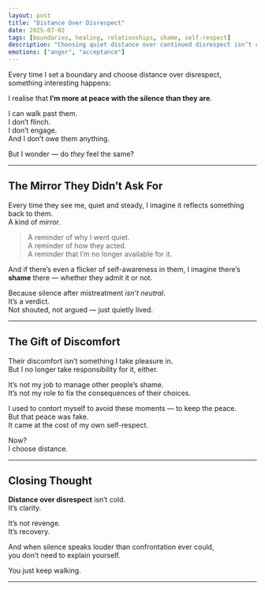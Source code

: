 ```yaml
---
layout: post
title: "Distance Over Disrespect"
date: 2025-07-02
tags: [boundaries, healing, relationships, shame, self-respect]
description: "Choosing quiet distance over continued disrespect isn’t cold — it’s clarity. And sometimes, that silence speaks louder than confrontation ever could."
emotions: ["anger", "acceptance"]
---
```


Every time I set a boundary and choose distance over disrespect, something interesting happens:

I realise that **I’m more at peace with the silence than they are**.

I can walk past them.  
I don’t flinch.  
I don’t engage.  
And I don’t owe them anything.

But I wonder — do *they* feel the same?

---

## The Mirror They Didn’t Ask For

Every time they see me, quiet and steady, I imagine it reflects something back to them.  
A kind of mirror.

> A reminder of why I went quiet.  
> A reminder of how they acted.  
> A reminder that I’m no longer available for it.

And if there’s even a flicker of self-awareness in them, I imagine there’s **shame** there — whether they admit it or not.

Because silence after mistreatment *isn’t neutral*.  
It’s a verdict.  
Not shouted, not argued — just quietly lived.

---

## The Gift of Discomfort

Their discomfort isn’t something I take pleasure in.  
But I no longer take responsibility for it, either.

It’s not my job to manage other people’s shame.  
It’s not my role to fix the consequences of their choices.

I used to contort myself to avoid these moments — to keep the peace.  
But that peace was fake.  
It came at the cost of my own self-respect.

Now?  
I choose distance.

---

## Closing Thought

**Distance over disrespect** isn’t cold.  
It’s clarity.

It’s not revenge.  
It’s recovery.

And when silence speaks louder than confrontation ever could,  
you don’t need to explain yourself.

You just keep walking.


---